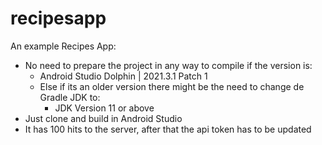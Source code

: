 # recipesapp
An example Recipes App:
- No need to prepare the project in any way to compile if the version is:
  - Android Studio Dolphin | 2021.3.1 Patch 1
  - Else if its an older version there might be the need to change de Gradle JDK to:
    - JDK Version 11 or above
- Just clone and build in Android Studio
- It has 100 hits to the server, after that the api token has to be updated